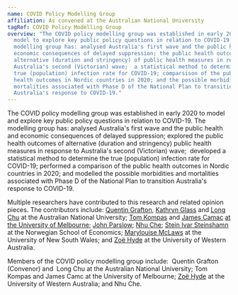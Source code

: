 ```yaml
---
name: COVID Policy Modelling Group
affiliation: As convened at the Australian National University
tagRef: COVID Policy Modelling Group
overview: "The COVID policy modelling group was established in early 2020 to
  model to explore key public policy questions in relation to COVID-19. The
  modelling group has: analysed Australia's first wave and the public health and
  economic consequences of delayed suppression; the public health outcomes of
  alternative (duration and stringency) of public health measures in response to
  Australia's second (Victorian) wave;  a statistical method to determine the
  true (population) infection rate for COVID-19; comparsison of the public
  health outcomes in Nordic countries in 2020; and the possible morbidities and
  mortalities associated with Phase D of the National Plan to transition
  Australia's response to COVID-19."
---
```

The COVID policy modelling group was established in early 2020 to model and explore key public policy questions in relation to COVID-19. The modelling group has: analysed Australia's first wave and the public health and economic consequences of delayed suppression; explored the public health outcomes of alternative (duration and stringency) public health measures in response to Australia's second (Victorian) wave;  developed a statistical method to determine the true (population) infection rate for COVID-19; performed a comparison of the public health outcomes in Nordic countries in 2020; and modelled the possible morbidities and mortalities associated with Phase D of the National Plan to transition Australia's response to COVID-19.

Multiple researchers have contributed to this research and related opinion pieces. The contributors include: [Quentin Grafton](https://crawford.anu.edu.au/people/academic/quentin-grafton), [Kathryn Glass](https://rsph.anu.edu.au/people/academics/associate-professor-kathryn-glass) and [Long Chu](https://crawford.anu.edu.au/people/academic/hoang-long-chu) at the Australian National University; [Tom Kompas](https://findanexpert.unimelb.edu.au/profile/695719-tom-kompas) and [James Camac](https://findanexpert.unimelb.edu.au/profile/224904-james-camac) [at the University of Melbourne](<>); [John Parslow](https://www.policyforum.net/authors/john-parslow/); [Nhu Che](https://journals.plos.org/plosone/article?id=10.1371/journal.pone.0252400); [Stein Ivar Steinshamn](https://www.nhh.no/en/employees/faculty/stein-ivar-steinshamn/) at the Norwegian School of Economics; [Marylouise McLaws](https://med.unsw.edu.au/our-people/marylouise-mclaws) at the University of New South Wales; and [Zoë Hyde](https://research-repository.uwa.edu.au/en/persons/zoe-hyde) at the University of Western Australia.

Members of the COVID policy modelling group include:  Quentin Grafton (Convenor) and  Long Chu at the Australian National University; Tom Kompas and James Camc at the University of Melbourne; [Zoë Hyde](https://research-repository.uwa.edu.au/en/persons/zoe-hyde) at the University of Western Australia; and Nhu Che.